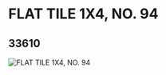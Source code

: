 # FLAT TILE 1X4, NO. 94
## 33610
![FLAT TILE 1X4, NO. 94](https://lc-www-live-s.legocdn.com/media/bricks/5/2/6188704.jpg)